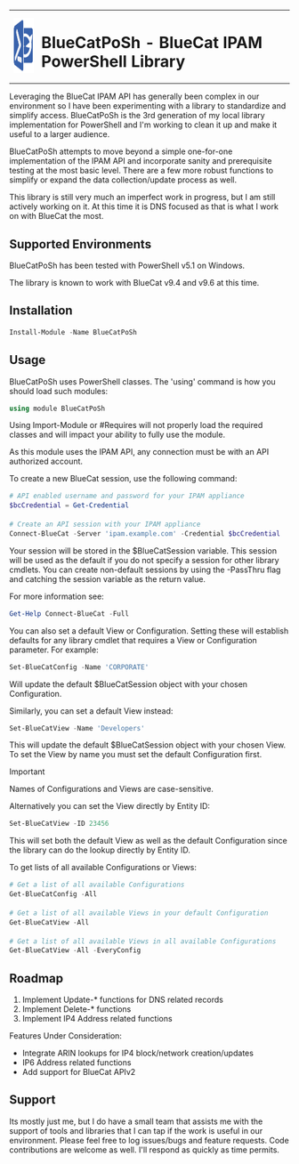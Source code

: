 <table>
  <tr>
    <td>
      <img height=100 src="images/BlueCatPoSh.png">
    </td>
    <td>
      <h1>BlueCatPoSh - BlueCat IPAM PowerShell Library</h1>
    </td>
  </tr>
</table>

Leveraging the BlueCat IPAM API has generally been complex in our environment so I have been experimenting with a library to standardize and simplify access. BlueCatPoSh is the 3rd generation of my local library implementation for PowerShell and I'm working to clean it up and make it useful to a larger audience.

BlueCatPoSh attempts to move beyond a simple one-for-one implementation of the IPAM API and incorporate sanity and prerequisite testing at the most basic level. There are a few more robust functions to simplify or expand the data collection/update process as well.

This library is still very much an imperfect work in progress, but I am still actively working on it. At this time it is DNS focused as that is what I work on with BlueCat the most.

## Supported Environments

BlueCatPoSh has been tested with PowerShell v5.1 on Windows.

The library is known to work with BlueCat v9.4 and v9.6 at this time.

## Installation

``` powershell
Install-Module -Name BlueCatPoSh
```

## Usage

BlueCatPoSh uses PowerShell classes. The 'using' command is how you should load such modules:
``` powershell
using module BlueCatPoSh
```

Using Import-Module or #Requires will not properly load the required classes and will impact your ability to fully use the module.

As this module uses the IPAM API, any connection must be with an API authorized account.

To create a new BlueCat session, use the following command:
``` powershell
# API enabled username and password for your IPAM appliance
$bcCredential = Get-Credential

# Create an API session with your IPAM appliance
Connect-BlueCat -Server 'ipam.example.com' -Credential $bcCredential
```

Your session will be stored in the $BlueCatSession variable. This session will be used as the default if you do not specify a session for other library cmdlets. You can create non-default sessions by using the -PassThru flag and catching the session variable as the return value.

For more information see:

``` powershell
Get-Help Connect-BlueCat -Full
```

You can also set a default View or Configuration. Setting these will establish defaults for any library cmdlet that requires a View or Configuration parameter. For example:

``` powershell
Set-BlueCatConfig -Name 'CORPORATE'
```

Will update the default $BlueCatSession object with your chosen Configuration.

Similarly, you can set a default View instead:

``` powershell
Set-BlueCatView -Name 'Developers'
```

This will update the default $BlueCatSession object with your chosen View. To set the View by name you must set the default Configuration first.

> [!IMPORTANT]
> Names of Configurations and Views are case-sensitive.

Alternatively you can set the View directly by Entity ID:

``` powershell
Set-BlueCatView -ID 23456
```

This will set both the default View as well as the default Configuration since the library can do the lookup directly by Entity ID.

To get lists of all available Configurations or Views:

``` powershell
# Get a list of all available Configurations
Get-BlueCatConfig -All

# Get a list of all available Views in your default Configuration
Get-BlueCatView -All

# Get a list of all available Views in all available Configurations
Get-BlueCatView -All -EveryConfig
```

## Roadmap

1. Implement Update-* functions for DNS related records
2. Implement Delete-* functions
3. Implement IP4 Address related functions

Features Under Consideration:
* Integrate ARIN lookups for IP4 block/network creation/updates
* IP6 Address related functions
* Add support for BlueCat APIv2

## Support

Its mostly just me, but I do have a small team that assists me with the support of tools and libraries that I can tap if the work is useful in our environment. Please feel free to log issues/bugs and feature requests. Code contributions are welcome as well. I'll respond as quickly as time permits.
